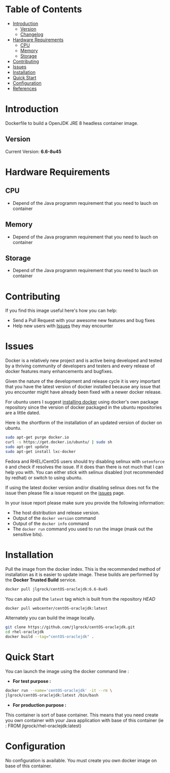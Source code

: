 # Table of Contents
- [Introduction](#introduction)
    - [Version](#version)
    - [Changelog](Changelog.md)
- [Hardware Requirements](#hardware-requirements)
    - [CPU](#cpu)
    - [Memory](#memory)
    - [Storage](#storage)
- [Contributing](#contributing)
- [Issues](#issues)
- [Installation](#installation)
- [Quick Start](#quick-start)
- [Configuration](#configuration)
- [References](#references)

# Introduction

Dockerfile to build a OpenJDK JRE 8 headless container image.

## Version

Current Version: **6.6-8u45**

# Hardware Requirements

## CPU

- Depend of the Java programm requirement that you need to lauch on container

## Memory

- Depend of the Java programm requirement that you need to lauch on container


## Storage

- Depend of the Java programm requirement that you need to lauch on container


# Contributing

If you find this image useful here's how you can help:

- Send a Pull Request with your awesome new features and bug fixes
- Help new users with [Issues](https://github.com/jlgrock/centOS-oraclejdk/issues) they may encounter

# Issues

Docker is a relatively new project and is active being developed and tested by a thriving community of developers and testers and every release of docker features many enhancements and bugfixes.

Given the nature of the development and release cycle it is very important that you have the latest version of docker installed because any issue that you encounter might have already been fixed with a newer docker release.

For ubuntu users I suggest [installing docker](https://docs.docker.com/installation/ubuntulinux/) using docker's own package repository since the version of docker packaged in the ubuntu repositories are a little dated.

Here is the shortform of the installation of an updated version of docker on ubuntu.

```bash
sudo apt-get purge docker.io
curl -s https://get.docker.io/ubuntu/ | sudo sh
sudo apt-get update
sudo apt-get install lxc-docker
```

Fedora and RHEL/CentOS users should try disabling selinux with `setenforce 0` and check if resolves the issue. If it does than there is not much that I can help you with. You can either stick with selinux disabled (not recommended by redhat) or switch to using ubuntu.

If using the latest docker version and/or disabling selinux does not fix the issue then please file a issue request on the [issues](https://github.com/jlgrock/centOS-oraclejdk/issues) page.

In your issue report please make sure you provide the following information:

- The host distribution and release version.
- Output of the `docker version` command
- Output of the `docker info` command
- The `docker run` command you used to run the image (mask out the sensitive bits).

# Installation

Pull the image from the docker index. This is the recommended method of installation as it is easier to update image. These builds are performed by the **Docker Trusted Build** service.

```bash
docker pull jlgrock/centOS-oraclejdk:6.6-8u45
```

You can also pull the `latest` tag which is built from the repository *HEAD*

```bash
docker pull webcenter/centOS-oraclejdk:latest
```

Alternately you can build the image locally.

```bash
git clone https://github.com/jlgrock/centOS-oraclejdk.git
cd rhel-oraclejdk
docker build --tag="centOS-oraclejdk" .
```

# Quick Start

You can launch the image using the docker command line :

- **For test purpose :**

```bash
docker run --name='centOS-oraclejdk' -it --rm \
jlgrock/centOS-oraclejdk:latest /bin/bash
```


- **For production purpose :**

This container is sort of base container. This means that you need create you own container with your Java application with base of this container (ie : FROM jlgrock/rhel-oraclejdk:latest)


# Configuration

No configuration is available. You must create you own docker image on base of this container.


